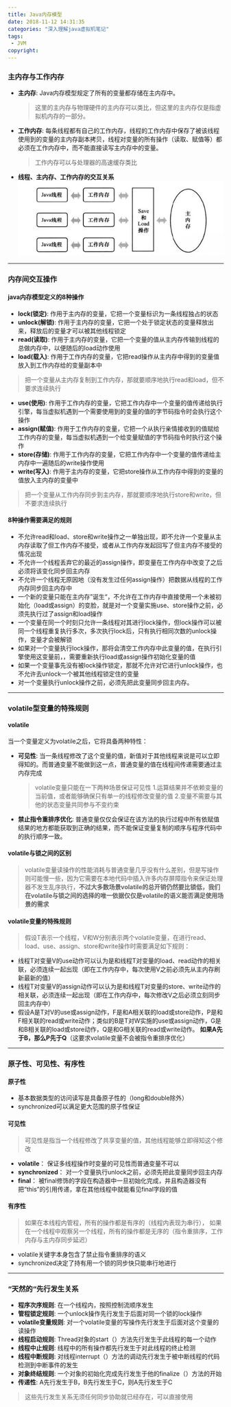 ```yaml
---
title: Java内存模型
date: 2018-11-12 14:31:35
categories: "深入理解java虚拟机笔记"
tags:
 - JVM
copyright:
---
```


### 主内存与工作内存

- **主内存**: Java内存模型规定了所有的变量都存储在主内存中。
    > 这里的主内存与物理硬件的主内存可以类比，但这里的主内存仅是指虚拟机内存的一部分。
- **工作内存**: 每条线程都有自己的工作内存，线程的工作内存中保存了被该线程使用到的变量的主内存副本拷贝，线程对变量的所有操作（读取、赋值等）都必须在工作内存中，而不能直接读写主内存中的变量。
    > 工作内存可以与处理器的高速缓存类比
- **线程、主内存、工作内存的交互关系**
![](/images/thread_wm_mm.png)
----

### 内存间交互操作
#### java内存模型定义的8种操作
- **lock(锁定)**: 作用于主内存的变量，它把一个变量标识为一条线程独占的状态
- **unlock(解锁)**: 作用于主内存的变量，它把一个处于锁定状态的变量释放出来，释放后的变量才可以被其他线程锁定
- **read(读取)**: 作用于主内存的变量，它把一个变量的值从主内存传输到线程的总做内存中，以便随后的load动作使用
- **load(载入)**: 作用于工作内存的变量，它把read操作从主内存中得到的变量值放入到工作内存给的变量副本中
> 把一个变量从主内存复制到工作内存，那就要顺序地执行read和load，但不要求连续执行
- **use(使用)**: 作用于工作内存的变量，它把工作内存中一个变量的值传递给执行引擎，每当虚拟机遇到一个需要使用到的变量的值的字节码指令时会执行这个操作
- **assign(赋值)**: 作用于工作内存的变量，它把一个从执行亲情接收到的值赋给工作内存的变量，每当虚拟机遇到一个给变量赋值的字节码指令时执行这个操作
- **store(存储)**: 作用于工作内存的变量，它把工作内存中一个变量的值传递给主内存中一遍随后的write操作使用
- **write(写入)**: 作用于主内存的变量，它把store操作从工作内存中得到的变量的值放入主内存的变量中
> 把一个变量从工作内存同步到主内存，那就要顺序地执行store和write，但不要求连续执行

#### 8种操作需要满足的规则
- 不允许read和load、store和write操作之一单独出现，即不允许一个变量从主内存读取了但工作内存不接受，或者从工作内存发起回写了但主内存不接受的情况出现
- 不允许一个线程丢弃它的最近的assign操作，即变量在工作内存中改变了之后必须将该变化同步回主内存
- 不允许一个线程无原因地（没有发生过任何assign操作）把数据从线程的工作内存同步回主内存中
- 一个新的变量只能在主内存”诞生“，不允许在工作内存中直接使用一个未被初始化（load或assign）的变脸，就是对一个变量实施use、store操作之前，必须先执行过了assign和load操作
- 一个变量在同一个时刻只允许一条线程对其进行lock操作，但lock操作可以被同一个线程重复执行多次，多次执行lock后，只有执行相同次数的unlock操作，变量才会被解锁
- 如果对一个变量执行lock操作，那将会清空工作内存中此变量的值，在执行引擎使用这变量前，，需要重新执行load或assign操作初始化变量的值
- 如果一个变量事先没有被lock操作锁定，那就不允许对它进行unlock操作，也不允许去unlock一个被其他线程锁定住的变量
- 对一个变量执行unlock操作之前，必须先把此变量同步回主内存。

----

### volatile型变量的特殊规则
#### volatile
当一个变量定义为volatile之后，它将具备两种特性：
- **可见性**: 当一条线程修改了这个变量的值，新值对于其他线程来说是可以立即得知的。而普通变量不能做到这一点，普通变量的值在线程间传递需要通过主内存完成

    > volatile变量只能在一下两种场景保证可见性
    1.运算结果并不依赖变量的当前值，或者能够确保只有单一的线程修改变量的值
    2.变量不需要与其他的状态变量共同参与不变约束

- **禁止指令重排序优化**: 普通变量仅仅会保证在该方法的执行过程中所有依赋值结果的地方都能获取到正确的结果，而不能保证变量复制的顺序与程序代码中的执行顺序一致。

#### volatile与锁之间的区别

> volatile变量读操作的性能消耗与普通变量几乎没有什么差别，但是写操作则可能慢一些，因为它需要在本地代码中插入许多内存屏障指令来保证处理器不发生乱序执行，**不过大多数场景volatile的总开销仍然要比锁低，我们在volatile与锁之间的选择的唯一依据仅仅是volatile的语义能否满足使用场景的需求**

#### volatile变量的特殊规则
> 假设T表示一个线程，V和W分别表示两个volatile变量，在进行read、load、use、assign、store和write操作时需要满足如下规则：

- 线程T对变量V的use动作可以认为是和线程T对变量的load、read动作的相关联，必须连续一起出现（即在工作内存中，每次使用V之前必须先从主内存刷新最新的值）
- 线程T对变量V的assign动作可以认为是和线程T对变量的store、write动作的相关联，必须连续一起出现（即在工作内存中，每次修改V之后必须立刻同步回主内存中）
- 假设A是T对V的use或assign动作，F是和A相关联的load或store动作，P是和F相关联的read或write动作；类似的B是T对W实施的use或assign动作，G是和B相关联的load或store动作，Q是和G相关联的read或write动作。 **如果A先于B，那么P先于Q**（这要求volatile变量不会被指令重排序优化）

----

### 原子性、可见性、有序性
#### 原子性
- 基本数据类型的访问读写是具备原子性的（long和double除外）
- synchronized可以满足更大范围的原子性保证
#### 可见性 
> 可见性是指当一个线程修改了共享变量的值，其他线程能够立即得知这个修改
- **volatile**： 保证多线程操作时变量的可见性而普通变量不可以
- **synchronized**： 对一个变量执行unlock之前，必须先把此变量同步回主内存
- **final**： 被final修饰的字段在构造器中一旦初始化完成，并且构造器没有把“this”的引用传递，拿在其他线程中就能看见final字段的值
#### 有序性
> 如果在本线程内管程，所有的操作都是有序的（线程内表现为串行）， 如果在一个线程中观察另一个线程，所有的操作都是无序的（指令重排序，工作内存与主内存同步延迟）

- volatile关键字本身包含了禁止指令重排序的语义
- synchronized决定了持有用一个锁的同步快只能串行地进行

----

### “天然的“先行发生关系

- **程序次序规则**: 在一个线程内，按照控制流顺序发生
- **管程锁定规则**: 一个unlock操作先行发生于后面对同一个锁的lock操作
- **volatile变量规则**: 对一个volatile变量的写操作先行发生于后面对这个变量的读操作
- **线程启动规则**: Thread对象的start（）方法先行发生于此线程的每一个动作
- **线程中止规则**: 线程中的所有操作都先行发生于对此线程的终止检测
- **线程中断规则**: 对线程interrupt（）方法的调动先行发生于被中断线程的代码检测到中断事件的发生
- **对象终结规则**: 一个对象的初始化完成先行发生于他的finalize（）方法的开始
- **传递性**: A先行发生于B，B先行发生于C，则A先行发生于C

> 这些先行发生关系无须任何同步协助就已经存在，可以直接使用










